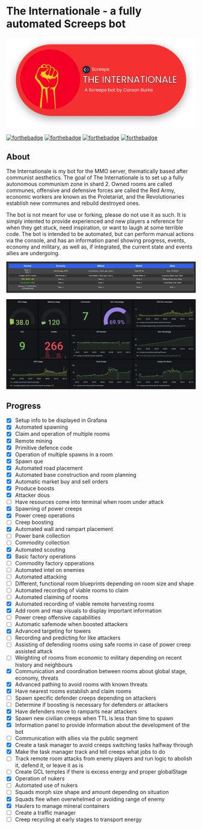 # The Internationale - a fully automated Screeps bot

![The Internationale](images/header.png)

[![forthebadge](https://forthebadge.com/images/badges/built-with-love.svg)](https://forthebadge.com)
[![forthebadge](https://forthebadge.com/images/badges/open-source.svg)](https://forthebadge.com)
[![forthebadge](https://forthebadge.com/images/badges/contains-tasty-spaghetti-code.svg)](https://forthebadge.com)
[![forthebadge](https://forthebadge.com/images/badges/0-percent-optimized.svg)](https://forthebadge.com)

## About

The Internationale is my bot for the MMO server, thematically based after communist aesthetics. The goal of The Internationale is to set up a fully autonomous communism zone in shard 2. Owned rooms are called communes, offensive and defensive forces are called the Red Army, economic workers are known as the Proletariat, and the Revolutionaries establish new communes and rebuild destroyed ones.

The bot is not meant for use or forking, please do not use it as such. It is simply intented to provide experienced and new players a reference for when they get stuck, need inspiration, or want to laugh at some terrible code. The bot is intended to be automated, but can perform manual actions via the console, and has an information panel showing progress, events, economy and military, as well as, if integrated, the current state and events allies are undergoing.

![Information Panel](images/infopanel.png)

![Grafana](images/grafana.png)

## Progress

- [x] Setup info to be displayed in Grafana
- [x] Automated spawning
- [x] Claim and operation of multiple rooms
- [x] Remote mining
- [x] Primitive defence code
- [x] Operation of multiple spawns in a room
- [x] Spawn que
- [x] Automated road placement
- [x] Automated base construction and room planning
- [x] Automatic market buy and sell orders
- [x] Produce boosts
- [x] Attacker dous
- [ ] Have resources come into terminal when room under attack
- [x] Spawning of power creeps
- [x] Power creep operations
- [ ] Creep boosting
- [x] Automated wall and rampart placement
- [ ] Power bank collection
- [ ] Commodity collection
- [x] Automated scouting
- [x] Basic factory operations
- [ ] Commodity factory opperations
- [ ] Automated intel on enemies
- [ ] Automated attacking
- [ ] Different, functional room blueprints depending on room size and shape
- [ ] Automated recording of viable rooms to claim
- [ ] Automated claiming of rooms
- [x] Automated recording of viable remote harvesting rooms
- [x] Add room and map visuals to display important information
- [ ] Power creep offensive capabilities
- [ ] Automatic safemode when boosted attackers
- [x] Advanced targeting for towers
- [ ] Recording and predicting for like attackers
- [ ] Assisting of defending rooms using safe rooms in case of power creep assisted attack
- [ ] Weighting of rooms from economic to military depending on recent history and neighbours
- [x] Communication and coordination between rooms about global stage, economy, threats
- [x] Advanced pathing to avoid rooms with known threats
- [x] Have nearest rooms establish and claim rooms
- [ ] Spawn specific defender creeps depending on attackers
- [ ] Determine if boosting is necessary for defenders or attackers
- [x] Have defenders move to ramparts near attackers
- [x] Spawn new civilian creeps when TTL is less than time to spawn
- [x] Information panel to provide information about the development of the bot
- [ ] Communication with allies via the public segment
- [x] Create a task manager to avoid creeps switching tasks halfway through
- [x] Make the task manager track and tell creeps what jobs to do
- [ ] Track remote room attacks from enemy players and run logic to abolish it, defend it, or leave it as is
- [ ] Create GCL temples if there is excess energy and proper globalStage
- [x] Operation of nukers
- [ ] Automated use of nukers
- [ ] Squads morph size shape and amount depending on situation
- [x] Squads flee when overwhelmed or avoiding range of enemy
- [x] Haulers to manage mineral containers
- [ ] Create a traffic manager
- [ ] Creep recycling at early stages to transport energy
